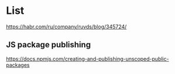 # List
https://habr.com/ru/company/ruvds/blog/345724/

## JS package publishing
https://docs.npmjs.com/creating-and-publishing-unscoped-public-packages

